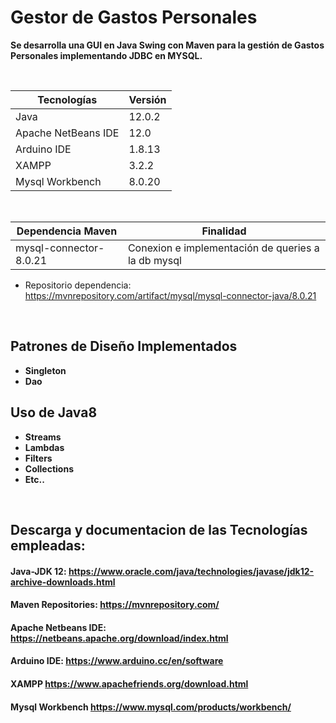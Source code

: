 # Gestor de Gastos Personales

**Se desarrolla una GUI en Java Swing con Maven para la gestión de Gastos Personales implementando JDBC en MYSQL.**

 </br>

| **Tecnologías** | **Versión** |               
| ------------- | ------------- |
| Java |   12.0.2 |
| Apache NetBeans IDE |  12.0 |
| Arduino IDE | 1.8.13  |
| XAMPP | 3.2.2  |
| Mysql Workbench | 8.0.20  |

</br>

| **Dependencia Maven** | **Finalidad** |               
| ------------- | ------------- |
| mysql-connector-8.0.21|  Conexion e implementación de queries a la db mysql |

* Repositorio dependencia: https://mvnrepository.com/artifact/mysql/mysql-connector-java/8.0.21



</br>

 
 ## Patrones de Diseño Implementados
 * **Singleton** 
 * **Dao** 
 
 ## Uso de Java8
* **Streams**
* **Lambdas**
* **Filters**
* **Collections**
* **Etc..**

</br>

## Descarga y documentacion de las Tecnologías empleadas:
#### Java-JDK 12:                     https://www.oracle.com/java/technologies/javase/jdk12-archive-downloads.html
#### Maven Repositories:              https://mvnrepository.com/
#### Apache Netbeans IDE:             https://netbeans.apache.org/download/index.html
#### Arduino IDE:                     https://www.arduino.cc/en/software
#### XAMPP                            https://www.apachefriends.org/download.html
#### Mysql Workbench                 https://www.mysql.com/products/workbench/



